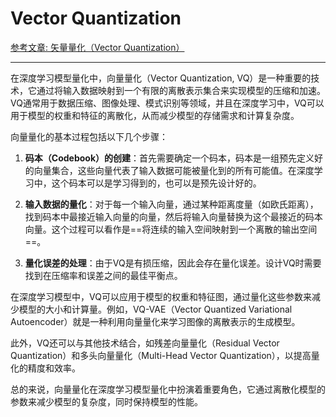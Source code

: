 # Vector Quantization

[参考文章: 矢量量化（Vector Quantization）](https://blog.csdn.net/lishuiwang/article/details/78483547)

---

在深度学习模型量化中，向量量化（Vector Quantization, VQ）是一种重要的技术，它通过将输入数据映射到一个有限的离散表示集合来实现模型的压缩和加速。VQ通常用于数据压缩、图像处理、模式识别等领域，并且在深度学习中，VQ可以用于模型的权重和特征的离散化，从而减少模型的存储需求和计算复杂度。

向量量化的基本过程包括以下几个步骤：

1. **码本（Codebook）的创建**：首先需要确定一个码本，码本是一组预先定义好的向量集合，这些向量代表了输入数据可能被量化到的所有可能值。在深度学习中，这个码本可以是学习得到的，也可以是预先设计好的。

2. **输入数据的量化**：对于每一个输入向量，通过某种距离度量（如欧氏距离），找到码本中最接近输入向量的向量，然后将输入向量替换为这个最接近的码本向量。这个过程可以看作是==将连续的输入空间映射到一个离散的输出空间==。

3. **量化误差的处理**：由于VQ是有损压缩，因此会存在量化误差。设计VQ时需要找到在压缩率和误差之间的最佳平衡点。

在深度学习模型中，VQ可以应用于模型的权重和特征图，通过量化这些参数来减少模型的大小和计算量。例如，VQ-VAE（Vector Quantized Variational Autoencoder）就是一种利用向量量化来学习图像的离散表示的生成模型。

此外，VQ还可以与其他技术结合，如残差向量量化（Residual Vector Quantization）和多头向量量化（Multi-Head Vector Quantization），以提高量化的精度和效率。

总的来说，向量量化在深度学习模型量化中扮演着重要角色，它通过离散化模型的参数来减少模型的复杂度，同时保持模型的性能。

